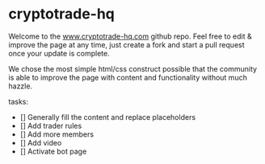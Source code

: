 # cryptotrade-hq

Welcome to the www.cryptotrade-hq.com github repo. Feel free to edit & improve the page at any time, just create a fork and start a pull request once your update is complete. 

We chose the most simple html/css construct possible that the community is able to improve the page with content and functionality without much hazzle.

tasks:

- [] Generally fill the content and replace placeholders
- [] Add trader rules 
- [] Add more members
- [] Add video
- [] Activate bot page